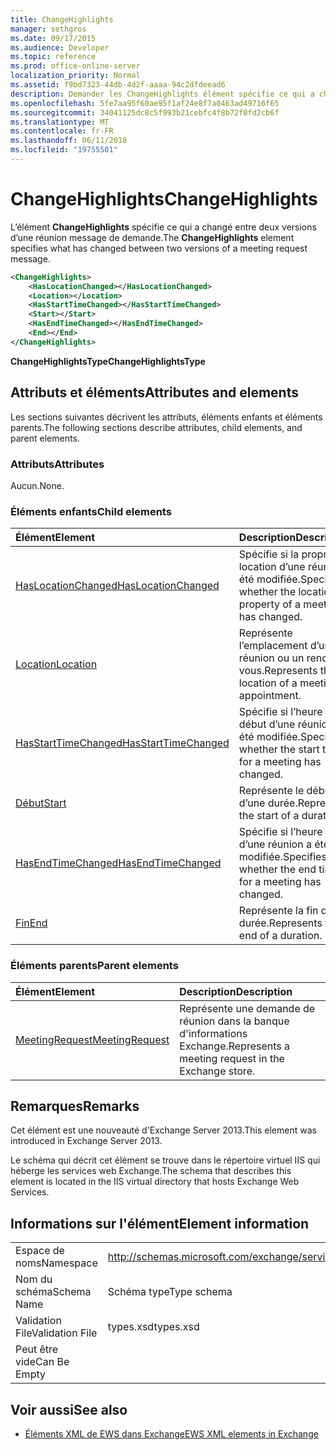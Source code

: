 ```yaml
---
title: ChangeHighlights
manager: sethgros
ms.date: 09/17/2015
ms.audience: Developer
ms.topic: reference
ms.prod: office-online-server
localization_priority: Normal
ms.assetid: f9bd7323-44db-4d2f-aaaa-94c2dfdeead6
description: Demander les ChangeHighlights élément spécifie ce qui a changé entre deux versions d’une réunion.
ms.openlocfilehash: 5fe7aa95f60ae95f1af24e8f7a0463ad49716f65
ms.sourcegitcommit: 34041125dc8c5f993b21cebfc4f8b72f0fd2cb6f
ms.translationtype: MT
ms.contentlocale: fr-FR
ms.lasthandoff: 06/11/2018
ms.locfileid: "19755501"
---
```

# <a name="changehighlights"></a><span data-ttu-id="5410a-103">ChangeHighlights</span><span class="sxs-lookup"><span data-stu-id="5410a-103">ChangeHighlights</span></span>

<span data-ttu-id="5410a-104">L’élément **ChangeHighlights** spécifie ce qui a changé entre deux versions d’une réunion message de demande.</span><span class="sxs-lookup"><span data-stu-id="5410a-104">The **ChangeHighlights** element specifies what has changed between two versions of a meeting request message.</span></span> 
  
```XML
<ChangeHighlights>
    <HasLocationChanged></HasLocationChanged>
    <Location></Location>
    <HasStartTimeChanged></HasStartTimeChanged>
    <Start></Start>
    <HasEndTimeChanged></HasEndTimeChanged>
    <End></End>
</ChangeHighlights>
```

 <span data-ttu-id="5410a-105">**ChangeHighlightsType**</span><span class="sxs-lookup"><span data-stu-id="5410a-105">**ChangeHighlightsType**</span></span>
## <a name="attributes-and-elements"></a><span data-ttu-id="5410a-106">Attributs et éléments</span><span class="sxs-lookup"><span data-stu-id="5410a-106">Attributes and elements</span></span>

<span data-ttu-id="5410a-107">Les sections suivantes décrivent les attributs, éléments enfants et éléments parents.</span><span class="sxs-lookup"><span data-stu-id="5410a-107">The following sections describe attributes, child elements, and parent elements.</span></span>
  
### <a name="attributes"></a><span data-ttu-id="5410a-108">Attributs</span><span class="sxs-lookup"><span data-stu-id="5410a-108">Attributes</span></span>

<span data-ttu-id="5410a-109">Aucun.</span><span class="sxs-lookup"><span data-stu-id="5410a-109">None.</span></span>
  
### <a name="child-elements"></a><span data-ttu-id="5410a-110">Éléments enfants</span><span class="sxs-lookup"><span data-stu-id="5410a-110">Child elements</span></span>

|<span data-ttu-id="5410a-111">**Élément**</span><span class="sxs-lookup"><span data-stu-id="5410a-111">**Element**</span></span>|<span data-ttu-id="5410a-112">**Description**</span><span class="sxs-lookup"><span data-stu-id="5410a-112">**Description**</span></span>|
|:-----|:-----|
|[<span data-ttu-id="5410a-113">HasLocationChanged</span><span class="sxs-lookup"><span data-stu-id="5410a-113">HasLocationChanged</span></span>](haslocationchanged.md) <br/> |<span data-ttu-id="5410a-114">Spécifie si la propriété location d’une réunion a été modifiée.</span><span class="sxs-lookup"><span data-stu-id="5410a-114">Specifies whether the location property of a meeting has changed.</span></span>  <br/> |
|[<span data-ttu-id="5410a-115">Location</span><span class="sxs-lookup"><span data-stu-id="5410a-115">Location</span></span>](location.md) <br/> |<span data-ttu-id="5410a-116">Représente l’emplacement d’une réunion ou un rendez-vous.</span><span class="sxs-lookup"><span data-stu-id="5410a-116">Represents the location of a meeting or appointment.</span></span>  <br/> |
|[<span data-ttu-id="5410a-117">HasStartTimeChanged</span><span class="sxs-lookup"><span data-stu-id="5410a-117">HasStartTimeChanged</span></span>](hasstarttimechanged.md) <br/> |<span data-ttu-id="5410a-118">Spécifie si l’heure de début d’une réunion a été modifiée.</span><span class="sxs-lookup"><span data-stu-id="5410a-118">Specifies whether the start time for a meeting has changed.</span></span>  <br/> |
|[<span data-ttu-id="5410a-119">Début</span><span class="sxs-lookup"><span data-stu-id="5410a-119">Start</span></span>](start.md) <br/> |<span data-ttu-id="5410a-120">Représente le début d’une durée.</span><span class="sxs-lookup"><span data-stu-id="5410a-120">Represents the start of a duration.</span></span>  <br/> |
|[<span data-ttu-id="5410a-121">HasEndTimeChanged</span><span class="sxs-lookup"><span data-stu-id="5410a-121">HasEndTimeChanged</span></span>](hasendtimechanged.md) <br/> |<span data-ttu-id="5410a-122">Spécifie si l’heure de fin d’une réunion a été modifiée.</span><span class="sxs-lookup"><span data-stu-id="5410a-122">Specifies whether the end time for a meeting has changed.</span></span>  <br/> |
|[<span data-ttu-id="5410a-123">Fin</span><span class="sxs-lookup"><span data-stu-id="5410a-123">End </span></span>](end-ex15websvcsotherref.md) <br/> |<span data-ttu-id="5410a-124">Représente la fin d’une durée.</span><span class="sxs-lookup"><span data-stu-id="5410a-124">Represents the end of a duration.</span></span>  <br/> |
   
### <a name="parent-elements"></a><span data-ttu-id="5410a-125">Éléments parents</span><span class="sxs-lookup"><span data-stu-id="5410a-125">Parent elements</span></span>

|<span data-ttu-id="5410a-126">**Élément**</span><span class="sxs-lookup"><span data-stu-id="5410a-126">**Element**</span></span>|<span data-ttu-id="5410a-127">**Description**</span><span class="sxs-lookup"><span data-stu-id="5410a-127">**Description**</span></span>|
|:-----|:-----|
|[<span data-ttu-id="5410a-128">MeetingRequest</span><span class="sxs-lookup"><span data-stu-id="5410a-128">MeetingRequest</span></span>](meetingrequest.md) <br/> |<span data-ttu-id="5410a-129">Représente une demande de réunion dans la banque d'informations Exchange.</span><span class="sxs-lookup"><span data-stu-id="5410a-129">Represents a meeting request in the Exchange store.</span></span>  <br/> |
   
## <a name="remarks"></a><span data-ttu-id="5410a-130">Remarques</span><span class="sxs-lookup"><span data-stu-id="5410a-130">Remarks</span></span>

<span data-ttu-id="5410a-131">Cet élément est une nouveauté d'Exchange Server 2013.</span><span class="sxs-lookup"><span data-stu-id="5410a-131">This element was introduced in Exchange Server 2013.</span></span>
  
<span data-ttu-id="5410a-132">Le schéma qui décrit cet élément se trouve dans le répertoire virtuel IIS qui héberge les services web Exchange.</span><span class="sxs-lookup"><span data-stu-id="5410a-132">The schema that describes this element is located in the IIS virtual directory that hosts Exchange Web Services.</span></span>
  
## <a name="element-information"></a><span data-ttu-id="5410a-133">Informations sur l'élément</span><span class="sxs-lookup"><span data-stu-id="5410a-133">Element information</span></span>

|||
|:-----|:-----|
|<span data-ttu-id="5410a-134">Espace de noms</span><span class="sxs-lookup"><span data-stu-id="5410a-134">Namespace</span></span>  <br/> |http://schemas.microsoft.com/exchange/services/2006/types  <br/> |
|<span data-ttu-id="5410a-135">Nom du schéma</span><span class="sxs-lookup"><span data-stu-id="5410a-135">Schema Name</span></span>  <br/> |<span data-ttu-id="5410a-136">Schéma type</span><span class="sxs-lookup"><span data-stu-id="5410a-136">Type schema</span></span>  <br/> |
|<span data-ttu-id="5410a-137">Validation File</span><span class="sxs-lookup"><span data-stu-id="5410a-137">Validation File</span></span>  <br/> |<span data-ttu-id="5410a-138">types.xsd</span><span class="sxs-lookup"><span data-stu-id="5410a-138">types.xsd</span></span>  <br/> |
|<span data-ttu-id="5410a-139">Peut être vide</span><span class="sxs-lookup"><span data-stu-id="5410a-139">Can Be Empty</span></span>  <br/> ||
   
## <a name="see-also"></a><span data-ttu-id="5410a-140">Voir aussi</span><span class="sxs-lookup"><span data-stu-id="5410a-140">See also</span></span>



- [<span data-ttu-id="5410a-141">Éléments XML de EWS dans Exchange</span><span class="sxs-lookup"><span data-stu-id="5410a-141">EWS XML elements in Exchange</span></span>](ews-xml-elements-in-exchange.md)

